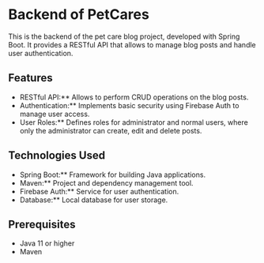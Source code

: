 # Backend of PetCares

This is the backend of the pet care blog project, developed with Spring Boot. It provides a RESTful API that allows to manage blog posts and handle user authentication.

## Features

- RESTful API:** Allows to perform CRUD operations on the blog posts.
- Authentication:** Implements basic security using Firebase Auth to manage user access.
- User Roles:** Defines roles for administrator and normal users, where only the administrator can create, edit and delete posts.

## Technologies Used

- Spring Boot:** Framework for building Java applications.
- Maven:** Project and dependency management tool.
- Firebase Auth:** Service for user authentication.
- Database:** Local database for user storage.

## Prerequisites

- Java 11 or higher
- Maven

